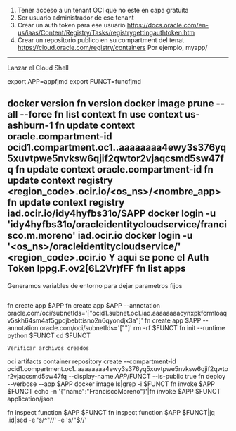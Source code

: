 1. Tener acceso a un tenant OCI que no este en capa gratuita
2. Ser usuario administrador de ese tenant 
3. Crear un auth token para ese usuario https://docs.oracle.com/en-us/iaas/Content/Registry/Tasks/registrygettingauthtoken.htm
4. Crear un repositorio publico en su compartment del tenat
 https://cloud.oracle.com/registry/containers
Por ejemplo, myapp/<iniciales>
----
Lanzar el Cloud Shell

export APP=appfjmd
export FUNCT=funcfjmd

docker version
fn version
docker image prune --all --force
fn list context
fn use context us-ashburn-1
fn update context oracle.compartment-id ocid1.compartment.oc1..aaaaaaaa4ewy3s376yq5xuvtpwe5nvksw6qjif2qwtor2vjaqcsmd5sw47fq
fn update context oracle.compartment-id <AutomaticamenteGeneraElCompartment>
fn update context registry <region_code>.ocir.io/<os_ns>/<nombre_app>
fn update context registry iad.ocir.io/idy4hyfbs31o/$APP
docker login -u 'idy4hyfbs31o/oracleidentitycloudservice/francisco.m.moreno' iad.ocir.io
docker login -u '<os_ns>/oracleidentitycloudservice/<usuario>' <region_code>.ocir.io
Y aqui se pone el Auth Token
lppg.F.ov2[6L2Vr)fFF
fn list apps
----
Generamos variables de entorno para dejar parametros fijos
~~~~

~~~~
fn create app $APP
fn create app $APP --annotation oracle.com/oci/subnetIds='["ocid1.subnet.oc1.iad.aaaaaaaacynxpkfcrmloaqv5skh64sm4af5gpdjbebttisno2n6qyondjx3a"]'
fn create app $APP --annotation oracle.com/oci/subnetIds='["<subnet-ocid>"]'
rm -rf $FUNCT
fn init --runtime python $FUNCT
cd $FUNCT
~~~~
Verificar archivos creados

~~~~
oci artifacts container repository create --compartment-id ocid1.compartment.oc1..aaaaaaaa4ewy3s376yq5xuvtpwe5nvksw6qjif2qwtor2vjaqcsmd5sw47fq --display-name $APP/$FUNCT --is-public true 
fn deploy --verbose --app $APP
docker image ls|grep -i $FUNCT
fn invoke $APP $FUNCT
echo -n '{"name":"FranciscoMoreno"}'|fn invoke $APP $FUNCT application/json

fn inspect function $APP $FUNCT
fn inspect function $APP $FUNCT|jq .id|sed -e 's/^"//' -e 's/"$//' 


